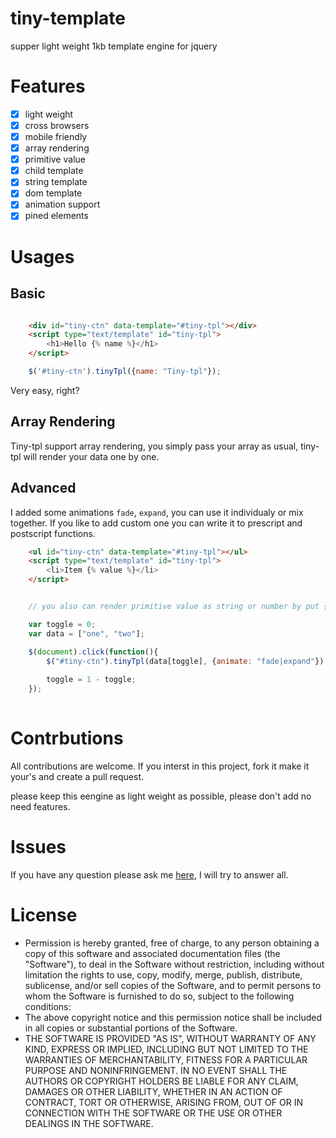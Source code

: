 # tiny-template
supper light weight 1kb template engine for jquery

# Features

- [x] light weight
- [x] cross browsers
- [x] mobile friendly
- [x] array rendering
- [x] primitive value
- [x] child template 
- [x] string template
- [x] dom template
- [x] animation support
- [x] pined elements

# Usages

## Basic

```html

	<div id="tiny-ctn" data-template="#tiny-tpl"></div>
	<script type="text/template" id="tiny-tpl">
		<h1>Hello {% name %}</h1>
	</script>

```

```javascript
	$('#tiny-ctn').tinyTpl({name: "Tiny-tpl"});
```
Very easy, right?

## Array Rendering

Tiny-tpl support array rendering, you simply pass your array  as usual, tiny-tpl will render your data one by one. 

## Advanced

I added some animations ``fade``, ``expand``, you can use it individualy or mix together. If you like to add custom one you can write it to prescript and postscript functions.

```html
	<ul id="tiny-ctn" data-template="#tiny-tpl"></ul>
	<script type="text/template" id="tiny-tpl">
		<li>Item {% value %}</li>
	</script>

```

```javascript

	// you also can render primitive value as string or number by put {% value %}

	var toggle = 0;
	var data = ["one", "two"];

	$(document).click(function(){
		$("#tiny-ctn").tinyTpl(data[toggle], {animate: "fade|expand"})				
				
		toggle = 1 - toggle;	
	});
	
``` 

# Contrbutions

All contributions are welcome. If you interst in this project, fork it make it your's and create a pull request.

please keep this eengine as light weight as possible, please don't add no need features.

# Issues

If you have any question please ask me [here](https://github.com/minhlucvan/tiny-tpl/issues), I will try to answer all.

# License 

 * Permission is hereby granted, free of charge, to any person obtaining a copy of this software and associated documentation files (the "Software"), to deal in the Software without restriction, including without limitation the rights to use, copy, modify, merge, publish, distribute, sublicense, and/or sell copies of the Software, and to permit persons to whom the Software is furnished to do so, subject to the following conditions:
 * The above copyright notice and this permission notice shall be included in all copies or substantial portions of the Software.
 * THE SOFTWARE IS PROVIDED "AS IS", WITHOUT WARRANTY OF ANY KIND, EXPRESS OR IMPLIED, INCLUDING BUT NOT LIMITED TO THE WARRANTIES OF MERCHANTABILITY, FITNESS FOR A PARTICULAR PURPOSE AND NONINFRINGEMENT. IN NO EVENT SHALL THE AUTHORS OR COPYRIGHT HOLDERS BE LIABLE FOR ANY CLAIM, DAMAGES OR OTHER LIABILITY, WHETHER IN AN ACTION OF CONTRACT, TORT OR OTHERWISE, ARISING FROM, OUT OF OR IN CONNECTION WITH THE SOFTWARE OR THE USE OR OTHER DEALINGS IN THE SOFTWARE.

